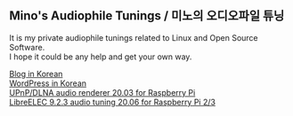 ## Mino's Audiophile Tunings / 미노의 오디오파일 튜닝

It is my private audiophile tunings related to Linux and Open Source Software.  
I hope it could be any help and get your own way.

[Blog in Korean](http://parkmino45.blog.me/)  
[WordPress in Korean](https://mino170001903.wordpress.com/)  
[UPnP/DLNA audio renderer 20.03 for Raspberry Pi](https://drive.google.com/open?id=1YB8PQiyrdJC071hrmToTIJLP1UxGxO4Q)  
[LibreELEC 9.2.3 audio tuning 20.06 for Raspberry Pi 2/3](https://drive.google.com/file/d/1rp4oyfC_ee7-N1w_FG_a9VXUzabecYmL)
